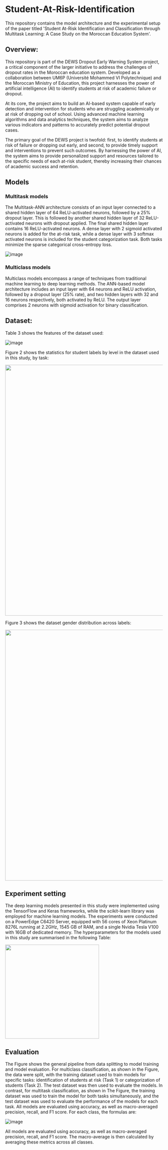# Student-At-Risk-Identification
This repository contains the model architecture and the experimental setup of the paper titled 'Student At-Risk Identification and Classification through Multitask Learning: A Case Study on the Moroccan Education System'.


## Overview:
This repository is part of the DEWS Dropout Early Warning System project, a critical component of the larger initiative to address the challenges of dropout rates in the Moroccan education system. Developed as a collaboration between UM6P (Université Mohammed VI Polytechnique) and the Moroccan Ministry of Education, this project harnesses the power of artificial intelligence (AI) to identify students at risk of academic failure or dropout.

At its core, the project aims to build an AI-based system capable of early detection and intervention for students who are struggling academically or at risk of dropping out of school. Using advanced machine learning algorithms and data analytics techniques, the system aims to analyze various indicators and patterns to accurately predict potential dropout cases.

The primary goal of the DEWS project is twofold: first, to identify students at risk of failure or dropping out early, and second, to provide timely support and interventions to prevent such outcomes. By harnessing the power of AI, the system aims to provide personalized support and resources tailored to the specific needs of each at-risk student, thereby increasing their chances of academic success and retention.

## Models

### Multitask models

The Multitask-ANN architecture consists of an input layer connected to a shared hidden layer of 64 ReLU-activated neurons, followed by a 25\% dropout layer. This is followed by another shared hidden layer of 32 ReLU-activated neurons with dropout applied. The final shared hidden layer contains 16 ReLU-activated neurons. A dense layer with 2 sigmoid activated neurons is added for the at-risk task, while a dense layer with 3 softmax activated neurons is included for the student categorization task. Both tasks minimize the sparse categorical cross-entropy loss.

![image](https://github.com/ismailelbouknify/Student-At-Risk-Identification/assets/108365289/d71b57e4-a027-46d7-91bb-5219ea77a202)

### Multiclass models

Multiclass models encompass a range of techniques from traditional machine learning to deep learning methods. The ANN-based model architecture includes an input layer with 64 neurons and ReLU activation, followed by a dropout layer (25\% rate), and two hidden layers with 32 and 16 neurons respectively, both activated by ReLU. The output layer comprises 2 neurons with sigmoid activation for binary classification.




## Dataset:
Table 3 shows the features of the dataset used:

![image](https://github.com/ismailelbouknify/Student-At-Risk-Identification/assets/108365289/5e799225-3a14-4d62-b688-e8c0a1101f56)

Figure 2 shows the statistics for student labels by level in the dataset used in this study, by task:

<img src="https://github.com/ismailelbouknify/Student-At-Risk-Identification/assets/108365289/0d123be9-a46e-47ac-85c4-1e790f7383e5" width="800">

Figure 3 shows the dataset gender distribution across labels:

<img src="https://github.com/ismailelbouknify/Student-At-Risk-Identification/assets/108365289/cde22912-50d8-404a-a057-f4d4c409690e" width="800">

## Experiment setting

The deep learning models presented in this study were implemented using the TensorFlow and Keras frameworks, while the scikit-learn library was employed for machine learning models. The experiments were conducted on a PowerEdge C6420 Server, equipped with 56 cores of Xeon Platinum 8276L running at 2.2GHz, 1545 GB of RAM, and a single Nvidia Tesla V100 with 16GB of dedicated memory. 
The hyperparameters for the models used in this study are summarised in the following Table:

<img src="https://github.com/ismailelbouknify/Student-At-Risk-Identification/assets/108365289/0380e8e0-8490-4185-87c0-b0a56b61bfc9" width="300">


## Evaluation

The Figure shows the general pipeline from data splitting to model training and model evaluation.
For multiclass classification, as shown in the Figure, the data were split, with the training dataset used to train models for specific tasks: identification of students at risk (Task 1) or categorization of students (Task 2). The test dataset was then used to evaluate the models.
In contrast, for multitask classification, as shown in The Figure, the training dataset was used to train the model for both tasks simultaneously, and the test dataset was used to evaluate the performance of the models for each task.
All models are evaluated using accuracy, as well as macro-averaged precision, recall, and F1 score. For each class, the formulas are:

![image](https://github.com/ismailelbouknify/Student-At-Risk-Identification/assets/108365289/366deeb3-51a6-4abe-95ad-52cf7b7987b4)

All models are evaluated using accuracy, as well as macro-averaged precision, recall, and F1 score. The macro-average is then calculated by averaging these metrics across all classes.

